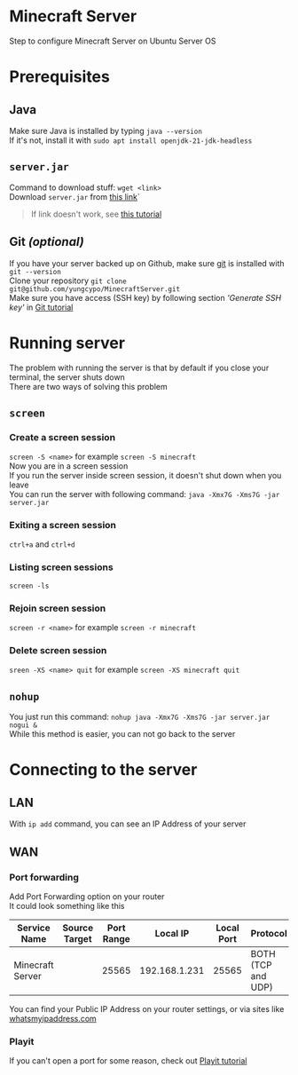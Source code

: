 # Minecraft Server
Step to configure Minecraft Server on Ubuntu Server OS  

# Prerequisites 
## Java
Make sure Java is installed by typing `java --version`  
If it's not, install it with `sudo apt install openjdk-21-jdk-headless`  

## `server.jar`
Command to download stuff: `wget <link>`  
Download `server.jar` from [this link](https://piston-data.mojang.com/v1/objects/450698d1863ab5180c25d7c804ef0fe6369dd1ba/server.jar)` 
> If link doesn't work, see [this tutorial](https://www.minecraft.net/en-us/download/server) 

## Git *(optional)*
If you have your server backed up on Github, make sure [git](Git.md) is installed with `git --version`  
Clone your repository `git clone git@github.com/yungcypo/MinecraftServer.git`  
Make sure you have access (SSH key) by following section *'Generate SSH key'* in [Git tutorial](Git.md)  

# Running server
The problem with running the server is that by default if you close your terminal, the server shuts down  
There are two ways of solving this problem  
## `screen`
### Create a screen session
`screen -S <name>`  for example `screen -S minecraft`  
Now you are in a screen session  
If you run the server inside screen session, it doesn't shut down when you leave  
You can run the server with following command: `java -Xmx7G -Xms7G -jar server.jar`  
### Exiting a screen session
`ctrl+a` and `ctrl+d`  
### Listing screen sessions
`screen -ls`
### Rejoin screen session
`screen -r <name>` for example `screen -r minecraft`
### Delete screen session
`sreen -XS <name> quit` for example `screen -XS minecraft quit`

## `nohup`
You just run this command: `nohup java -Xmx7G -Xms7G -jar server.jar nogui &`  
While this method is easier, you can not go back to the server  

# Connecting to the server
## LAN
With `ip add` command, you can see an IP Address of your server  

## WAN
### Port forwarding
Add Port Forwarding option on your router  
It could look something like this  

| Service Name     | Source Target | Port Range | Local IP      | Local Port | Protocol           |
| ---------------- | ------------- | ---------- | ------------- | ---------- | ------------------ |
| Minecraft Server |               | 25565      | 192.168.1.231 | 25565      | BOTH (TCP and UDP) |
You can find your Public IP Address on your router settings, or via sites like [whatsmyipaddress.com](https://whatismyipaddress.com/)  

### Playit
If you can't open a port for some reason, check out [Playit tutorial](Playit.md)
